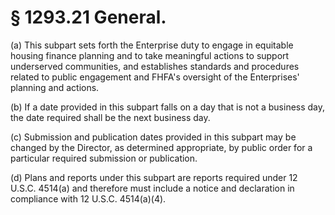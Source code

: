 # § 1293.21   General.

(a) This subpart sets forth the Enterprise duty to engage in equitable housing finance planning and to take meaningful actions to support underserved communities, and establishes standards and procedures related to public engagement and FHFA's oversight of the Enterprises' planning and actions.


(b) If a date provided in this subpart falls on a day that is not a business day, the date required shall be the next business day.


(c) Submission and publication dates provided in this subpart may be changed by the Director, as determined appropriate, by public order for a particular required submission or publication.


(d) Plans and reports under this subpart are reports required under 12 U.S.C. 4514(a) and therefore must include a notice and declaration in compliance with 12 U.S.C. 4514(a)(4).






